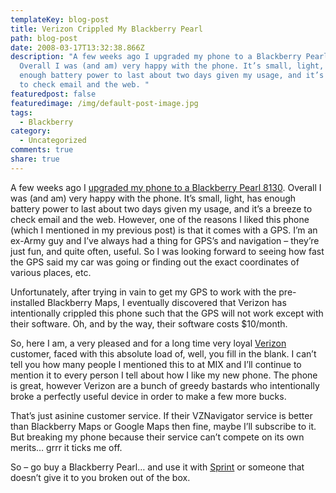 ```yaml
---
templateKey: blog-post
title: Verizon Crippled My Blackberry Pearl
path: blog-post
date: 2008-03-17T13:32:38.866Z
description: "A few weeks ago I upgraded my phone to a Blackberry Pearl 8130.
  Overall I was (and am) very happy with the phone. It’s small, light, has
  enough battery power to last about two days given my usage, and it’s a breeze
  to check email and the web. "
featuredpost: false
featuredimage: /img/default-post-image.jpg
tags:
  - Blackberry
category:
  - Uncategorized
comments: true
share: true
---
```

<!--StartFragment-->

A few weeks ago I [upgraded my phone to a Blackberry Pearl 8130](http://aspadvice.com/blogs/ssmith/archive/2008/03/03/Blackberry-Pearl-8130.aspx). Overall I was (and am) very happy with the phone. It’s small, light, has enough battery power to last about two days given my usage, and it’s a breeze to check email and the web. However, one of the reasons I liked this phone (which I mentioned in my previous post) is that it comes with a GPS. I’m an ex-Army guy and I’ve always had a thing for GPS’s and navigation – they’re just fun, and quite often, useful. So I was looking forward to seeing how fast the GPS said my car was going or finding out the exact coordinates of various places, etc.

Unfortunately, after trying in vain to get my GPS to work with the pre-installed Blackberry Maps, I eventually discovered that Verizon has intentionally crippled this phone such that the GPS will not work except with their software. Oh, and by the way, their software costs $10/month.

So, here I am, a very pleased and for a long time very loyal [Verizon](http://www.verizon.com/) customer, faced with this absolute load of, well, you fill in the blank. I can’t tell you how many people I mentioned this to at MIX and I’ll continue to mention it to every person I tell about how I like my new phone. The phone is great, however Verizon are a bunch of greedy bastards who intentionally broke a perfectly useful device in order to make a few more bucks.

That’s just asinine customer service. If their VZNavigator service is better than Blackberry Maps or Google Maps then fine, maybe I’ll subscribe to it. But breaking my phone because their service can’t compete on its own merits… grrr it ticks me off.

So – go buy a Blackberry Pearl… and use it with [Sprint](http://www.sprint.com/) or someone that doesn’t give it to you broken out of the box.

<!--EndFragment-->